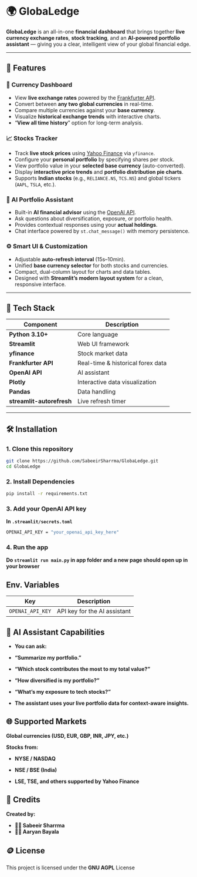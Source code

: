 # 🌍 GlobaLedge

**GlobaLedge** is an all-in-one **financial dashboard** that brings together **live currency exchange rates**, **stock tracking**, and an **AI-powered portfolio assistant** — giving you a clear, intelligent view of your global financial edge.

---

## 🚀 Features

### 💱 Currency Dashboard
- View **live exchange rates** powered by the [Frankfurter API](https://www.frankfurter.app/).  
- Convert between **any two global currencies** in real-time.  
- Compare multiple currencies against your **base currency**.  
- Visualize **historical exchange trends** with interactive charts.  
- “**View all time history**” option for long-term analysis.  

### 📈 Stocks Tracker
- Track **live stock prices** using [Yahoo Finance](https://finance.yahoo.com/) via `yfinance`.  
- Configure your **personal portfolio** by specifying shares per stock.  
- View portfolio value in your **selected base currency** (auto-converted).  
- Display **interactive price trends** and **portfolio distribution pie charts**.  
- Supports **Indian stocks** (e.g., `RELIANCE.NS`, `TCS.NS`) and global tickers (`AAPL`, `TSLA`, etc.).  

### 🤖 AI Portfolio Assistant
- Built-in **AI financial advisor** using the [OpenAI API](https://platform.openai.com/).  
- Ask questions about diversification, exposure, or portfolio health.  
- Provides contextual responses using your **actual holdings**.  
- Chat interface powered by `st.chat_message()` with memory persistence.  

### ⚙️ Smart UI & Customization
- Adjustable **auto-refresh interval** (15s–10min).  
- Unified **base currency selector** for both stocks and currencies.  
- Compact, dual-column layout for charts and data tables.  
- Designed with **Streamlit’s modern layout system** for a clean, responsive interface.  

---

## 🧩 Tech Stack

| Component | Description |
|------------|--------------|
| **Python 3.10+** | Core language |
| **Streamlit** | Web UI framework |
| **yfinance** | Stock market data |
| **Frankfurter API** | Real-time & historical forex data |
| **OpenAI API** | AI assistant |
| **Plotly** | Interactive data visualization |
| **Pandas** | Data handling |
| **streamlit-autorefresh** | Live refresh timer |

---

## 🛠️ Installation

### 1. Clone this repository
```bash
git clone https://github.com/SabeeirSharrma/GlobaLedge.git
cd GlobaLedge
```

### 2. Install Dependencies
```bash
pip install -r requirements.txt
```

### 3. Add your OpenAI API key
**In `.streamlit/secrets.toml`**
```bash
OPENAI_API_KEY = "your_openai_api_key_here"
```

### 4. Run the app
**Do `streamlit run main.py` in app folder and a new page should open up in your browser**

## Env. Variables

| Key              | Description                                                               |
| ---------------- | ------------------------------------------------------------------------- |
| `OPENAI_API_KEY` | API key for the AI assistant                                              |

## 🧠 AI Assistant Capabilities

+  **You can ask:**

+  **“Summarize my portfolio.”**

+  **“Which stock contributes the most to my total value?”**

+  **“How diversified is my portfolio?”**

+  **“What’s my exposure to tech stocks?”**

+  **The assistant uses your live portfolio data for context-aware insights.**

## 🌐 Supported Markets

**Global currencies (USD, EUR, GBP, INR, JPY, etc.)**

**Stocks from:**

-  **NYSE / NASDAQ**

-  **NSE / BSE (India)**

-  **LSE, TSE, and others supported by Yahoo Finance**

## 📸 Credits

**Created by:**

-  **🧑‍💻 Sabeeir Sharrma**
-  **🧑‍💻 Aaryan Bayala**

## 🪙 License

This project is licensed under the **GNU AGPL** License
